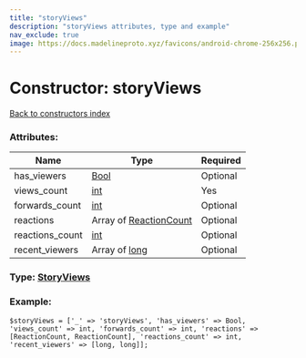 ```yaml
---
title: "storyViews"
description: "storyViews attributes, type and example"
nav_exclude: true
image: https://docs.madelineproto.xyz/favicons/android-chrome-256x256.png
---
```

# Constructor: storyViews  
[Back to constructors index](/API_docs/constructors/index.html)



### Attributes:

| Name     |    Type       | Required |
|----------|---------------|----------|
|has\_viewers|[Bool](/API_docs/types/Bool.html) | Optional|
|views\_count|[int](/API_docs/types/int.html) | Yes|
|forwards\_count|[int](/API_docs/types/int.html) | Optional|
|reactions|Array of [ReactionCount](/API_docs/types/ReactionCount.html) | Optional|
|reactions\_count|[int](/API_docs/types/int.html) | Optional|
|recent\_viewers|Array of [long](/API_docs/types/long.html) | Optional|



### Type: [StoryViews](/API_docs/types/StoryViews.html)


### Example:

```
$storyViews = ['_' => 'storyViews', 'has_viewers' => Bool, 'views_count' => int, 'forwards_count' => int, 'reactions' => [ReactionCount, ReactionCount], 'reactions_count' => int, 'recent_viewers' => [long, long]];
```  
